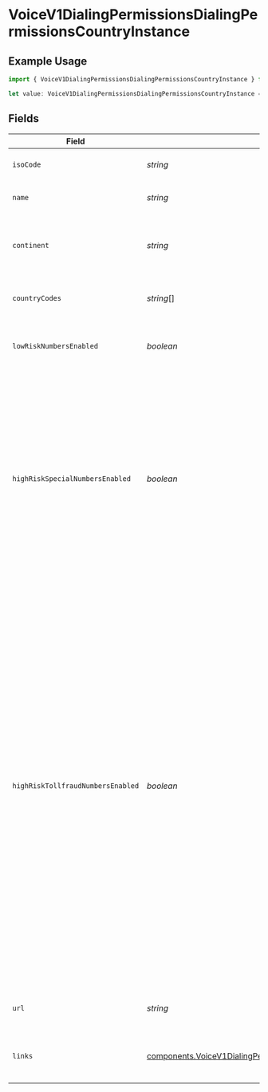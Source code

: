 # VoiceV1DialingPermissionsDialingPermissionsCountryInstance

## Example Usage

```typescript
import { VoiceV1DialingPermissionsDialingPermissionsCountryInstance } from "twilio-voice/models/components";

let value: VoiceV1DialingPermissionsDialingPermissionsCountryInstance = {};
```

## Fields

| Field                                                                                                                                                                                                                                                                                                                                                                                                                                                                                                                                                                                                                                | Type                                                                                                                                                                                                                                                                                                                                                                                                                                                                                                                                                                                                                                 | Required                                                                                                                                                                                                                                                                                                                                                                                                                                                                                                                                                                                                                             | Description                                                                                                                                                                                                                                                                                                                                                                                                                                                                                                                                                                                                                          |
| ------------------------------------------------------------------------------------------------------------------------------------------------------------------------------------------------------------------------------------------------------------------------------------------------------------------------------------------------------------------------------------------------------------------------------------------------------------------------------------------------------------------------------------------------------------------------------------------------------------------------------------ | ------------------------------------------------------------------------------------------------------------------------------------------------------------------------------------------------------------------------------------------------------------------------------------------------------------------------------------------------------------------------------------------------------------------------------------------------------------------------------------------------------------------------------------------------------------------------------------------------------------------------------------ | ------------------------------------------------------------------------------------------------------------------------------------------------------------------------------------------------------------------------------------------------------------------------------------------------------------------------------------------------------------------------------------------------------------------------------------------------------------------------------------------------------------------------------------------------------------------------------------------------------------------------------------ | ------------------------------------------------------------------------------------------------------------------------------------------------------------------------------------------------------------------------------------------------------------------------------------------------------------------------------------------------------------------------------------------------------------------------------------------------------------------------------------------------------------------------------------------------------------------------------------------------------------------------------------ |
| `isoCode`                                                                                                                                                                                                                                                                                                                                                                                                                                                                                                                                                                                                                            | *string*                                                                                                                                                                                                                                                                                                                                                                                                                                                                                                                                                                                                                             | :heavy_minus_sign:                                                                                                                                                                                                                                                                                                                                                                                                                                                                                                                                                                                                                   | The [ISO country code](https://en.wikipedia.org/wiki/ISO_3166-1_alpha-2).                                                                                                                                                                                                                                                                                                                                                                                                                                                                                                                                                            |
| `name`                                                                                                                                                                                                                                                                                                                                                                                                                                                                                                                                                                                                                               | *string*                                                                                                                                                                                                                                                                                                                                                                                                                                                                                                                                                                                                                             | :heavy_minus_sign:                                                                                                                                                                                                                                                                                                                                                                                                                                                                                                                                                                                                                   | The name of the country.                                                                                                                                                                                                                                                                                                                                                                                                                                                                                                                                                                                                             |
| `continent`                                                                                                                                                                                                                                                                                                                                                                                                                                                                                                                                                                                                                          | *string*                                                                                                                                                                                                                                                                                                                                                                                                                                                                                                                                                                                                                             | :heavy_minus_sign:                                                                                                                                                                                                                                                                                                                                                                                                                                                                                                                                                                                                                   | The name of the continent in which the country is located.                                                                                                                                                                                                                                                                                                                                                                                                                                                                                                                                                                           |
| `countryCodes`                                                                                                                                                                                                                                                                                                                                                                                                                                                                                                                                                                                                                       | *string*[]                                                                                                                                                                                                                                                                                                                                                                                                                                                                                                                                                                                                                           | :heavy_minus_sign:                                                                                                                                                                                                                                                                                                                                                                                                                                                                                                                                                                                                                   | The E.164 assigned [country codes(s)](https://www.itu.int/itudoc/itu-t/ob-lists/icc/e164_763.html)                                                                                                                                                                                                                                                                                                                                                                                                                                                                                                                                   |
| `lowRiskNumbersEnabled`                                                                                                                                                                                                                                                                                                                                                                                                                                                                                                                                                                                                              | *boolean*                                                                                                                                                                                                                                                                                                                                                                                                                                                                                                                                                                                                                            | :heavy_minus_sign:                                                                                                                                                                                                                                                                                                                                                                                                                                                                                                                                                                                                                   | Whether dialing to low-risk numbers is enabled.                                                                                                                                                                                                                                                                                                                                                                                                                                                                                                                                                                                      |
| `highRiskSpecialNumbersEnabled`                                                                                                                                                                                                                                                                                                                                                                                                                                                                                                                                                                                                      | *boolean*                                                                                                                                                                                                                                                                                                                                                                                                                                                                                                                                                                                                                            | :heavy_minus_sign:                                                                                                                                                                                                                                                                                                                                                                                                                                                                                                                                                                                                                   | Whether dialing to high-risk special services numbers is enabled. These prefixes include number ranges allocated by the country and include premium numbers, special services, shared cost, and others                                                                                                                                                                                                                                                                                                                                                                                                                               |
| `highRiskTollfraudNumbersEnabled`                                                                                                                                                                                                                                                                                                                                                                                                                                                                                                                                                                                                    | *boolean*                                                                                                                                                                                                                                                                                                                                                                                                                                                                                                                                                                                                                            | :heavy_minus_sign:                                                                                                                                                                                                                                                                                                                                                                                                                                                                                                                                                                                                                   | Whether dialing to high-risk [toll fraud](https://www.twilio.com/blog/how-to-protect-your-account-from-toll-fraud-with-voice-dialing-geo-permissions-html) numbers is enabled. These prefixes include narrow number ranges that have a high-risk of international revenue sharing fraud (IRSF) attacks, also known as [toll fraud](https://www.twilio.com/blog/how-to-protect-your-account-from-toll-fraud-with-voice-dialing-geo-permissions-html). These prefixes are collected from anti-fraud databases and verified by analyzing calls on our network. These prefixes are not available for download and are updated frequently |
| `url`                                                                                                                                                                                                                                                                                                                                                                                                                                                                                                                                                                                                                                | *string*                                                                                                                                                                                                                                                                                                                                                                                                                                                                                                                                                                                                                             | :heavy_minus_sign:                                                                                                                                                                                                                                                                                                                                                                                                                                                                                                                                                                                                                   | The absolute URL of this resource.                                                                                                                                                                                                                                                                                                                                                                                                                                                                                                                                                                                                   |
| `links`                                                                                                                                                                                                                                                                                                                                                                                                                                                                                                                                                                                                                              | [components.VoiceV1DialingPermissionsDialingPermissionsCountryInstanceLinks](../../models/components/voicev1dialingpermissionsdialingpermissionscountryinstancelinks.md)                                                                                                                                                                                                                                                                                                                                                                                                                                                             | :heavy_minus_sign:                                                                                                                                                                                                                                                                                                                                                                                                                                                                                                                                                                                                                   | A list of URLs related to this resource.                                                                                                                                                                                                                                                                                                                                                                                                                                                                                                                                                                                             |